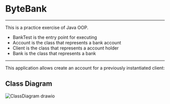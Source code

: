 # ByteBank

------------------------------------------------------------------------
This is a practice exercise of Java OOP. 
- BankTest is the entry point for executing 
- Account is the class that represents a bank account  
- Client is the class that represents a account holder
- Bank is the class that represents a bank
------------------------------------------------------------------------

This application allows create an account for a previously instantiated 
client:

## Class Diagram

![ClassDiagram drawio](https://user-images.githubusercontent.com/68924563/216735055-c4bdaa5d-d0b0-47c6-bd07-6b48b5021a1e.png)
